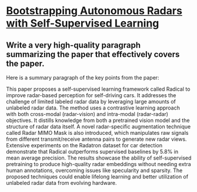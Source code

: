 # [Bootstrapping Autonomous Radars with Self-Supervised Learning](https://arxiv.org/abs/2312.04519)

## Write a very high-quality paragraph summarizing the paper that effectively covers the paper.

 Here is a summary paragraph of the key points from the paper:

This paper proposes a self-supervised learning framework called Radical to improve radar-based perception for self-driving cars. It addresses the challenge of limited labeled radar data by leveraging large amounts of unlabeled radar data. The method uses a contrastive learning approach with both cross-modal (radar-vision) and intra-modal (radar-radar) objectives. It distills knowledge from both a pretrained vision model and the structure of radar data itself. A novel radar-specific augmentation technique called Radar MIMO Mask is also introduced, which manipulates raw signals from different transmit/receive antenna pairs to generate new radar views. Extensive experiments on the Radatron dataset for car detection demonstrate that Radical outperforms supervised baselines by 5.8% in mean average precision. The results showcase the ability of self-supervised pretraining to produce high-quality radar embeddings without needing extra human annotations, overcoming issues like specularity and sparsity. The proposed techniques could enable lifelong learning and better utilization of unlabeled radar data from evolving hardware.
